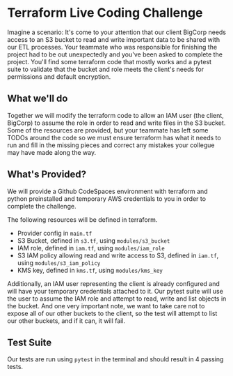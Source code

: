 # Terraform Live Coding Challenge

Imagine a scenario:  It's come to your attention that our client BigCorp needs access 
to an S3 bucket to read and write important data to be shared with our ETL 
processes.  Your teammate who was responsible for finishing the project had to
be out unexpectedly and you've been asked to complete the project.  You'll find
some terraform code that mostly works and a pytest suite to validate that the
bucket and role meets the client's needs for permissions and default
encryption.

## What we'll do

Together we will modify the terraform code to allow an IAM
user (the client, BigCorp) to assume the role in order to read and write files 
in the S3 bucket.  Some of the resources are provided, but your teammate has
left some TODOs around the code so we must ensure terraform has what it needs 
to run and fill in the missing pieces and correct any mistakes your collegue 
may have made along the way.

## What's Provided?

We will provide a Github CodeSpaces environment with terraform and python
preinstalled and temporary AWS credentials to you in order to complete the 
challenge.

The following resources will be defined in terraform.

- Provider config in `main.tf`
- S3 Bucket, defined in `s3.tf`, using `modules/s3_bucket`
- IAM role, defined in `iam.tf`, using `modules/iam_role`
- S3 IAM policy allowing read and write access to S3, defined in `iam.tf`, 
  using `modules/s3_iam_policy`
- KMS key, defined in `kms.tf`, using `modules/kms_key`


Additionally, an IAM user representing the client is already configured and 
will have your temporary credentials attached to it.  Our pytest suite will use
the user to assume the IAM role and attempt to read, write and list objects in
the bucket.  And one very important note, we want to take care not to expose 
all of our other buckets to the client, so the test will attempt to list our other
buckets, and if it can, it will fail.

## Test Suite

Our tests are run using `pytest` in the terminal and should result in 4 
passing tests.
